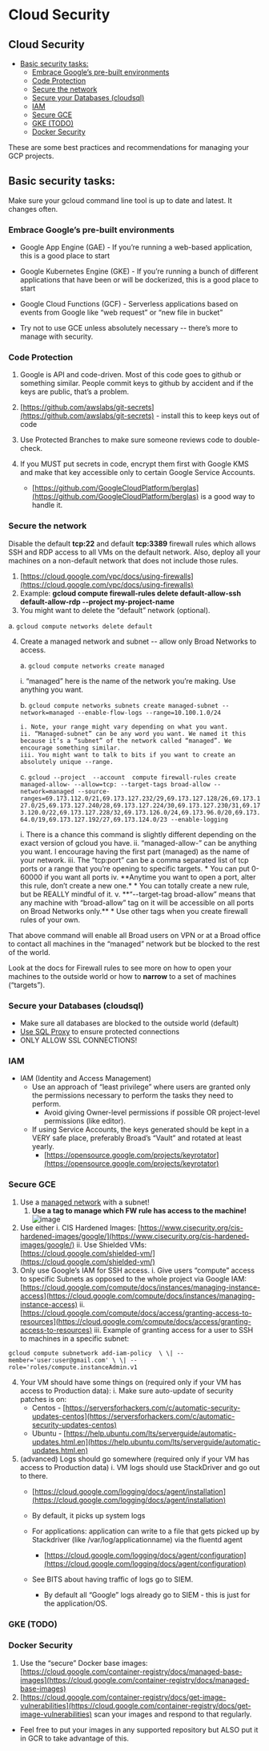 # Cloud Security

## Cloud Security

* [Basic security tasks:](cloud_security.md#basic-security-tasks)
  * [Embrace Google’s pre-built environments](#embrace-googles-pre-built-environments)
  * [Code Protection](cloud_security.md#code-protection)
  * [Secure the network](cloud_security.md#secure-the-network)
  * [Secure your Databases (cloudsql)](#secure-your-databases-cloudsql)
  * [IAM](cloud_security.md#iam)
  * [Secure GCE](cloud_security.md#secure-gce)
  * [GKE (TODO)](cloud_security.md#gke-todo)
  * [Docker Security](cloud_security.md#docker-security)

These are some best practices and recommendations for managing your GCP projects.

## Basic security tasks:

Make sure your gcloud command line tool is up to date and latest. It changes often.

### Embrace Google’s pre-built environments

* Google App Engine \(GAE\) - If you’re running a web-based application, this is a good place to start

* Google Kubernetes Engine \(GKE\) - If you’re running a bunch of different applications that have been or will be dockerized, this is a good place to start

* Google Cloud Functions \(GCF\) - Serverless applications based on events from Google like “web request” or “new file in bucket”

* Try not to use GCE unless absolutely necessary -- there’s more to manage with security.

### Code Protection

1. Google is API and code-driven. Most of this code goes to github or something similar. People commit keys to github by accident and if the keys are public, that’s a problem.

2. [https://github.com/awslabs/git-secrets](https://github.com/awslabs/git-secrets) - install this to keep keys out of code

3. Use Protected Branches to make sure someone reviews code to double-check.

4. If you MUST put secrets in code, encrypt them first with Google KMS and make that key accessible only to certain Google Service Accounts.

   * [https://github.com/GoogleCloudPlatform/berglas](https://github.com/GoogleCloudPlatform/berglas) is a good way to handle it.

### Secure the network

Disable the default **tcp:22** and default **tcp:3389** firewall rules which allows SSH and RDP access to all VMs on the default network. Also, deploy all your machines on a non-default network that does not include those rules.

1. [https://cloud.google.com/vpc/docs/using-firewalls](https://cloud.google.com/vpc/docs/using-firewalls)
2. Example: **gcloud compute firewall-rules delete default-allow-ssh default-allow-rdp --project my-project-name**
3. You might want to delete the “default” network (optional).

  a. `gcloud compute networks delete default`

4. Create a managed network and subnet -- allow only Broad Networks to access.

   a. `gcloud compute networks create managed`

      i. “managed” here is the name of the network you’re making. Use anything you want.

   b. `gcloud compute networks subnets create managed-subnet --network=managed --enable-flow-logs --range=10.100.1.0/24`
   
       i. Note, your range might vary depending on what you want.
       ii. “Managed-subnet” can be any word you want. We named it this because it’s a “subnet” of the network called “managed”. We encourage something similar.
       iii. You might want to talk to bits if you want to create an absolutely unique --range.

   c. `gcloud --project  --account  compute firewall-rules create managed-allow- --allow=tcp: --target-tags broad-allow --network=managed --source-ranges=69.173.112.0/21,69.173.127.232/29,69.173.127.128/26,69.173.127.0/25,69.173.127.240/28,69.173.127.224/30,69.173.127.230/31,69.173.120.0/22,69.173.127.228/32,69.173.126.0/24,69.173.96.0/20,69.173.64.0/19,69.173.127.192/27,69.173.124.0/23 --enable-logging`

      i. There is a chance this command is slightly different depending on the exact version of gcloud you have.
      ii. “managed-allow-” can be anything you want. I encourage having the first part (managed) as the name of your network.
      iii. The “tcp:port” can be a comma separated list of tcp ports or a range that you’re opening to specific targets.
          * You can put 0-60000 if you want all ports
      iv. \*\*Anytime you want to open a port, alter this rule, don’t create a new one.\*
        * You can totally create a new rule, but be REALLY mindful of it.
      v. \*\*“--target-tag broad-allow” means that any machine with “broad-allow” tag on it will be accessible on all ports on Broad Networks only.\*\*
        * Use other tags when you create firewall rules of your own.

That above command will enable all Broad users on VPN or at a Broad office to contact all machines in the “managed” network but be blocked to the rest of the world.
   
Look at the docs for Firewall rules to see more on how to open your machines to the outside world or how to **narrow** to a set of machines (“targets”).

### Secure your Databases (cloudsql)

* Make sure all databases are blocked to the outside world (default)
* [Use SQL Proxy](https://cloud.google.com/sql/docs/mysql/sql-proxy) to ensure protected connections
* ONLY ALLOW SSL CONNECTIONS!

### IAM

* IAM (Identity and Access Management)
  * Use an approach of “least privilege” where users are granted only the permissions necessary to perform the tasks they need to perform.
    * Avoid giving Owner-level permissions if possible OR project-level permissions (like editor).
  * If using Service Accounts, the keys generated should be kept in a VERY safe place, preferably Broad’s “Vault” and rotated at least yearly.
    * [https://opensource.google.com/projects/keyrotator](https://opensource.google.com/projects/keyrotator)

### Secure GCE

1. Use a [managed network](cloud_security.md#secure-the-network) with a subnet!
   1. **Use a tag to manage which FW rule has access to the machine!**
![image](../.gitbook/assets/gce-network.png)
2. Use either 
  i. CIS Hardened Images: [https://www.cisecurity.org/cis-hardened-images/google/](https://www.cisecurity.org/cis-hardened-images/google/)
  ii. Use Shielded VMs: [https://cloud.google.com/shielded-vm/](https://cloud.google.com/shielded-vm/)
3. Only use Google’s IAM for SSH access. 
  i. Give users “compute” access to specific Subnets as opposed to the whole project via Google IAM: [https://cloud.google.com/compute/docs/instances/managing-instance-access](https://cloud.google.com/compute/docs/instances/managing-instance-access)
  ii. [https://cloud.google.com/compute/docs/access/granting-access-to-resources](https://cloud.google.com/compute/docs/access/granting-access-to-resources)
  iii. Example of granting access for a user to SSH to machines in a specific subnet:

  `gcloud compute subnetwork add-iam-policy  \ \| --member='user:user@gmail.com' \ \| --role='roles/compute.instanceAdmin.v1`

4. Your VM should have some things on \(required only if your VM has access to Production data\): 
  i. Make sure auto-update of security patches is on:
    * Centos - [https://serversforhackers.com/c/automatic-security-updates-centos](https://serversforhackers.com/c/automatic-security-updates-centos) 
    * Ubuntu - [https://help.ubuntu.com/lts/serverguide/automatic-updates.html.en](https://help.ubuntu.com/lts/serverguide/automatic-updates.html.en)
5. (advanced) Logs should go somewhere (required only if your VM has access to Production data)
   i. VM logs should use StackDriver and go out to there.
      * [https://cloud.google.com/logging/docs/agent/installation](https://cloud.google.com/logging/docs/agent/installation)
      * By default, it picks up system logs
      * For applications: application can write to a file that gets picked up by Stackdriver (like /var/log/applicationname) via the fluentd agent
         * [https://cloud.google.com/logging/docs/agent/configuration](https://cloud.google.com/logging/docs/agent/configuration)

      * See BITS about having traffic of logs go to SIEM.
         * By default all “Google” logs already go to SIEM - this is just for the application/OS.

### GKE \(TODO\)

### Docker Security

1. Use the “secure” Docker base images: [https://cloud.google.com/container-registry/docs/managed-base-images](https://cloud.google.com/container-registry/docs/managed-base-images)
2. [https://cloud.google.com/container-registry/docs/get-image-vulnerabilities](https://cloud.google.com/container-registry/docs/get-image-vulnerabilities) scan your images and respond to that regularly. 
  * Feel free to put your images in any supported repository but ALSO put it in GCR to take advantage of this.

